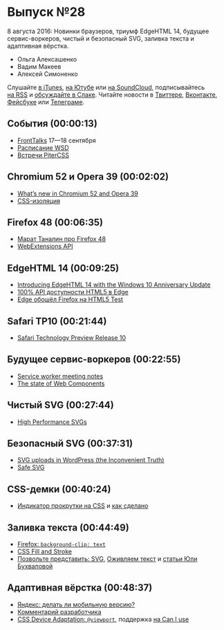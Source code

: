 # Выпуск №28

8 августа 2016: Новинки браузеров, триумф EdgeHTML 14, будущее сервис-воркеров, чистый и безопасный SVG, заливка текста и адаптивная вёрстка.

- Ольга Алексашенко
- Вадим Макеев
- Алексей Симоненко

Слушайте [в iTunes](https://itunes.apple.com/ru/podcast/veb-standarty/id1080500016), [на Ютубе](https://www.youtube.com/playlist?list=PLMBnwIwFEFHcwuevhsNXkFTcadeX5R1Go) или [на SoundCloud](https://soundcloud.com/web-standards), подписывайтесь [на RSS](https://web-standards.ru/podcast/feed/) и [обсуждайте в Слаке](http://slack.web-standards.ru/). Читайте новости в [Твиттере](https://twitter.com/webstandards_ru), [Вконтакте](https://vk.com/webstandards_ru), [Фейсбуке](https://www.facebook.com/webstandardsru) или [Телеграме](https://t.me/webstandards_ru).

## События (00:00:13)

- [FrontTalks](http://fronttalks.ru/) 17—18 сентября
- [Расписание WSD](https://wsd.events/#calendar)
- [Встречи PiterCSS](https://pitercss.timepad.ru/events/)

## Chromium 52 и Opera 39 (00:02:02)

- [What’s new in Chromium 52 and Opera 39](https://dev.opera.com/blog/opera-39/)
- [CSS-изоляция](http://css-live.ru/articles/css-izolyaciya.html)

## Firefox 48 (00:06:35)

- [Марат Таналин про Firefox 48](http://tanalin.com/blog/2016/08/firefox-48/)
- [WebExtensions API](https://developer.mozilla.org/en-US/Add-ons/WebExtensions/API)

## EdgeHTML 14 (00:09:25)

- [Introducing EdgeHTML 14 with the Windows 10 Anniversary Update](https://blogs.windows.com/msedgedev/2016/08/04/introducing-edgehtml-14/)
- [100% API доступности HTML5 в Edge](http://www.html5accessibility.com/)
- [Edge обошёл Firefox на HTML5 Test](http://html5test.com/results/desktop.html)

## Safari TP10 (00:21:44)

- [Safari Technology Preview Release 10](https://webkit.org/blog/6823/release-notes-for-safari-technology-preview-release-10/)

## Будущее сервис-воркеров (00:22:55)

- [Service worker meeting notes](https://jakearchibald.com/2016/service-worker-meeting-notes/)
- [The state of Web Components](https://hacks.mozilla.org/2015/06/the-state-of-web-components/)

## Чистый SVG (00:27:44)

- [High Performance SVGs](https://css-tricks.com/high-performance-svgs/)

## Безопасный SVG (00:37:31)

- [SVG uploads in WordPress (the Inconvenient Truth)](https://bjornjohansen.no/svg-in-wordpress)
- [Safe SVG](https://wordpress.org/plugins/safe-svg/)

## CSS-демки (00:40:24)

- [Индикатор прокрутки на CSS](http://codepen.io/MadeByMike/pen/ZOrEmr?editors=0100) и [как сделано](https://twitter.com/MikeRiethmuller/status/760935509996756994)

## Заливка текста (00:44:49)

- [Firefox: `background-clip: text`](https://twitter.com/simevidas/status/731354943626481666)
- [CSS Fill and Stroke](https://drafts.fxtf.org/paint/)
- [Позвольте представить: SVG](https://wsd.events/2014/06/28/pres/meet-svg/), [Оживляем текст](https://wsd.events/2015/06/20/pres/text-alive/) и [статьи Юли Бухваловой](http://css.yoksel.ru/tags/#svg)

## Адаптивная вёрстка (00:48:37)

- [Яндекс: делать ли мобильную версию?](https://habrahabr.ru/company/yandex/blog/307064/)
- [Комментарий разработчика](https://habrahabr.ru/company/yandex/blog/307064/#comment_9733376)
- [CSS Device Adaptation: `@viewport`](https://drafts.csswg.org/css-device-adapt/#atviewport-rule), поддержка [на Can I use](http://caniuse.com/#feat=css-deviceadaptation)

